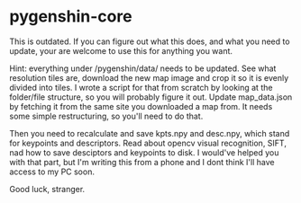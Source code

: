 # pygenshin-core
This is outdated. If you can figure out what this does, and what you need to update, your are welcome to use this for anything you want.


Hint: everything under /pygenshin/data/ needs to be updated. 
See what resolution tiles are, download the new map image and crop it so it is evenly divided into tiles.
I wrote a script for that from scratch by looking at the folder/file structure, so you will probably figure it out.
Update map_data.json by fetching it from the same site you downloaded a map from. It needs some simple restructuring, so you'll need to do that.

Then you need to recalculate and save kpts.npy and desc.npy, which stand for keypoints and descriptors. Read about opencv visual recognition,
SIFT, nad how to save desciptors and keypoints to disk. I would've helped you with that part,
 but I'm writing this from a phone and I dont think I'll have access to my PC soon.
 
 Good luck, stranger.
